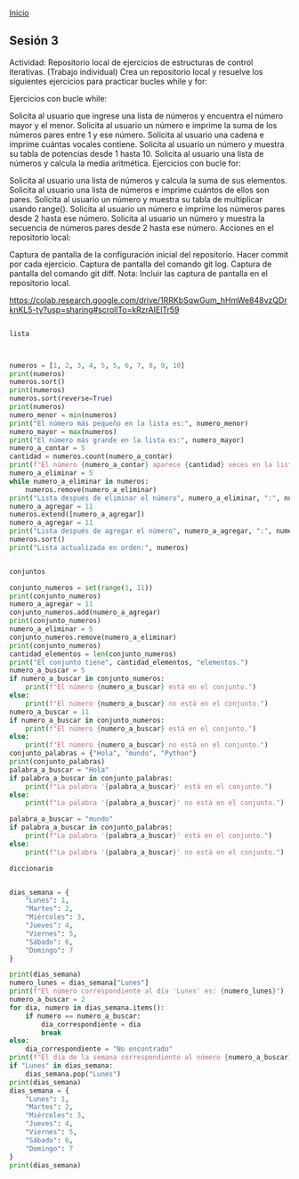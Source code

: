 <!-- No borrar o modificar -->
[Inicio](./index.md)

## Sesión 3 


<!-- Su documentación aquí -->


Actividad: Repositorio local de ejercicios de estructuras de control iterativas. (Trabajo individual)
Crea un repositorio local y resuelve los siguientes ejercicios para practicar bucles while y for:

Ejercicios con bucle while:

Solicita al usuario que ingrese una lista de números y encuentra el número mayor y el menor.
Solicita al usuario un número e imprime la suma de los números pares entre 1 y ese número.
Solicita al usuario una cadena e imprime cuántas vocales contiene.
Solicita al usuario un número y muestra su tabla de potencias desde 1 hasta 10.
Solicita al usuario una lista de números y calcula la media aritmética.
Ejercicios con bucle for:

Solicita al usuario una lista de números y calcula la suma de sus elementos.
Solicita al usuario una lista de números e imprime cuántos de ellos son pares.
Solicita al usuario un número y muestra su tabla de multiplicar usando range().
Solicita al usuario un número e imprime los números pares desde 2 hasta ese número.
Solicita al usuario un número y muestra la secuencia de números pares desde 2 hasta ese número.
Acciones en el repositorio local:

Captura de pantalla de la configuración inicial del repositorio.
Hacer commit por cada ejercicio.
Captura de pantalla del comando git log.
Captura de pantalla del comando git diff.
Nota: Incluir las captura de pantalla en el repositorio local.








https://colab.research.google.com/drive/1RRKbSqwGum_hHmWe848vzQDrknKL5-ty?usp=sharing#scrollTo=kRzrAIElTr59


```python 

lista



numeros = [1, 2, 3, 4, 5, 5, 6, 7, 8, 9, 10]
print(numeros)
numeros.sort()
print(numeros)
numeros.sort(reverse=True)
print(numeros)
numero_menor = min(numeros)
print("El número más pequeño en la lista es:", numero_menor)
numero_mayor = max(numeros)
print("El número más grande en la lista es:", numero_mayor)
numero_a_contar = 5
cantidad = numeros.count(numero_a_contar)
print(f"El número {numero_a_contar} aparece {cantidad} veces en la lista.")
numero_a_eliminar = 5
while numero_a_eliminar in numeros:
    numeros.remove(numero_a_eliminar)
print("Lista después de eliminar el número", numero_a_eliminar, ":", numeros)
numero_a_agregar = 11
numeros.extend([numero_a_agregar])
numero_a_agregar = 11
print("Lista después de agregar el número", numero_a_agregar, ":", numeros)
numeros.sort()
print("Lista actualizada en orden:", numeros)
```


```python 

conjuntos

conjunto_numeros = set(range(1, 11))
print(conjunto_numeros)
numero_a_agregar = 11
conjunto_numeros.add(numero_a_agregar)
print(conjunto_numeros)
numero_a_eliminar = 5
conjunto_numeros.remove(numero_a_eliminar)
print(conjunto_numeros)
cantidad_elementos = len(conjunto_numeros)
print("El conjunto tiene", cantidad_elementos, "elementos.")
numero_a_buscar = 5
if numero_a_buscar in conjunto_numeros:
    print(f"El número {numero_a_buscar} está en el conjunto.")
else:
    print(f"El número {numero_a_buscar} no está en el conjunto.")
numero_a_buscar = 11
if numero_a_buscar in conjunto_numeros:
    print(f"El número {numero_a_buscar} está en el conjunto.")
else:
    print(f"El número {numero_a_buscar} no está en el conjunto.")
conjunto_palabras = {"Hola", "mundo", "Python"}
print(conjunto_palabras)
palabra_a_buscar = "Hola"
if palabra_a_buscar in conjunto_palabras:
    print(f"La palabra '{palabra_a_buscar}' está en el conjunto.")
else:
    print(f"La palabra '{palabra_a_buscar}' no está en el conjunto.")

palabra_a_buscar = "mundo"
if palabra_a_buscar in conjunto_palabras:
    print(f"La palabra '{palabra_a_buscar}' está en el conjunto.")
else:
    print(f"La palabra '{palabra_a_buscar}' no está en el conjunto.")

```

```python
diccionario


dias_semana = {
    "Lunes": 1,
    "Martes": 2,
    "Miércoles": 3,
    "Jueves": 4,
    "Viernes": 5,
    "Sábado": 6,
    "Domingo": 7
}

print(dias_semana)
numero_lunes = dias_semana["Lunes"]
print(f"El número correspondiente al día 'Lunes' es: {numero_lunes}")
numero_a_buscar = 2
for dia, numero in dias_semana.items():
    if numero == numero_a_buscar:
        dia_correspondiente = dia
        break
else:
    dia_correspondiente = "No encontrado"
print(f"El día de la semana correspondiente al número {numero_a_buscar} es: {dia_correspondiente}")
if "Lunes" in dias_semana:
    dias_semana.pop("Lunes")
print(dias_semana)
dias_semana = {
    "Lunes": 1,
    "Martes": 2,
    "Miércoles": 3,
    "Jueves": 4,
    "Viernes": 5,
    "Sábado": 6,
    "Domingo": 7
}
print(dias_semana)

```





